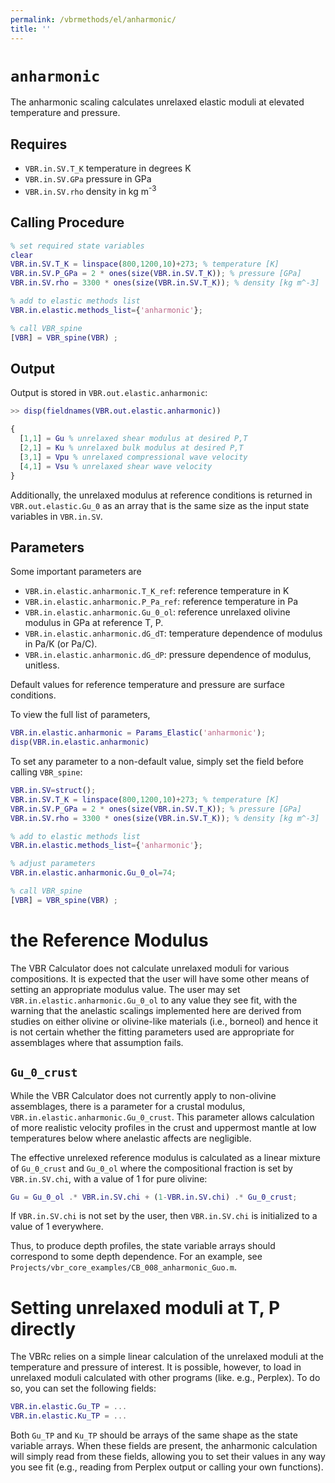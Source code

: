 ```yaml
---
permalink: /vbrmethods/el/anharmonic/
title: ''
---
```


# `anharmonic`

The anharmonic scaling calculates unrelaxed elastic moduli at elevated temperature and pressure.

## Requires

* `VBR.in.SV.T_K` temperature in degrees K
* `VBR.in.SV.GPa` pressure in GPa
* `VBR.in.SV.rho` density in kg m<sup>-3</sup>

## Calling Procedure

```matlab
% set required state variables
clear
VBR.in.SV.T_K = linspace(800,1200,10)+273; % temperature [K]
VBR.in.SV.P_GPa = 2 * ones(size(VBR.in.SV.T_K)); % pressure [GPa]
VBR.in.SV.rho = 3300 * ones(size(VBR.in.SV.T_K)); % density [kg m^-3]

% add to elastic methods list
VBR.in.elastic.methods_list={'anharmonic'};

% call VBR_spine
[VBR] = VBR_spine(VBR) ;
```

## Output  

Output is stored in `VBR.out.elastic.anharmonic`:

```matlab
>> disp(fieldnames(VBR.out.elastic.anharmonic))

{
  [1,1] = Gu % unrelaxed shear modulus at desired P,T
  [2,1] = Ku % unrelaxed bulk modulus at desired P,T
  [3,1] = Vpu % unrelaxed compressional wave velocity
  [4,1] = Vsu % unrelaxed shear wave velocity
}
```

Additionally, the unrelaxed modulus at reference conditions is returned in `VBR.out.elastic.Gu_0` as an array that is the same size as the input state variables in `VBR.in.SV`.

## Parameters

Some important parameters are
* `VBR.in.elastic.anharmonic.T_K_ref`: reference temperature in K
* `VBR.in.elastic.anharmonic.P_Pa_ref`: reference temperature in Pa
* `VBR.in.elastic.anharmonic.Gu_0_ol`: reference unrelaxed olivine modulus in GPa at reference T, P.
* `VBR.in.elastic.anharmonic.dG_dT`: temperature dependence of modulus in Pa/K (or Pa/C).
* `VBR.in.elastic.anharmonic.dG_dP`: pressure dependence of modulus, unitless.

Default values for reference temperature and pressure are surface conditions.

To view the full list of parameters,
```matlab
VBR.in.elastic.anharmonic = Params_Elastic('anharmonic');
disp(VBR.in.elastic.anharmonic)
```

To set any parameter to a non-default value, simply set the field before calling `VBR_spine`:

```matlab
VBR.in.SV=struct();
VBR.in.SV.T_K = linspace(800,1200,10)+273; % temperature [K]
VBR.in.SV.P_GPa = 2 * ones(size(VBR.in.SV.T_K)); % pressure [GPa]
VBR.in.SV.rho = 3300 * ones(size(VBR.in.SV.T_K)); % density [kg m^-3]

% add to elastic methods list
VBR.in.elastic.methods_list={'anharmonic'};

% adjust parameters
VBR.in.elastic.anharmonic.Gu_0_ol=74;

% call VBR_spine
[VBR] = VBR_spine(VBR) ;
```

# the Reference Modulus

The VBR Calculator does not calculate unrelaxed moduli for various compositions. It is expected that the user will have some other means of setting an appropriate modulus value. The user may set `VBR.in.elastic.anharmonic.Gu_0_ol` to any value they see fit, with the warning that the anelastic scalings implemented here are derived from studies on either olivine or olivine-like materials (i.e., borneol) and hence it is not certain whether the fitting parameters used are appropriate for assemblages where that assumption fails.

## `Gu_0_crust`
While the VBR Calculator does not currently apply to non-olivine assemblages, there is a parameter for a crustal modulus, `VBR.in.elastic.anharmonic.Gu_0_crust`. This parameter allows calculation of more realistic velocity profiles in the crust and uppermost mantle at low temperatures below where anelastic affects are negligible.

The effective unrelexed reference modulus is calculated as a linear mixture of `Gu_0_crust` and `Gu_0_ol` where the compositional fraction is set by `VBR.in.SV.chi`, with a value of 1 for pure olivine:

```matlab
Gu = Gu_0_ol .* VBR.in.SV.chi + (1-VBR.in.SV.chi) .* Gu_0_crust;
```

If `VBR.in.SV.chi` is not set by the user, then  `VBR.in.SV.chi` is initialized to a value of 1 everywhere.

Thus, to produce depth profiles, the state variable arrays should correspond to some depth dependence. For an example, see `Projects/vbr_core_examples/CB_008_anharmonic_Guo.m`.

# Setting unrelaxed moduli at T, P directly

The VBRc relies on a simple linear calculation of the unrelaxed moduli at the
temperature and pressure of interest. It is possible, however, to load in
unrelaxed moduli calculated with other programs (like. e.g., Perplex). To do so,
you can set the following fields:

```matlab
VBR.in.elastic.Gu_TP = ...
VBR.in.elastic.Ku_TP = ...
```

Both `Gu_TP` and `Ku_TP` should be arrays of the same shape as the state variable
arrays. When these fields are present, the anharmonic calculation will simply read
from these fields, allowing you to set their values in any way you see fit (e.g.,
reading from Perplex output or calling your own functions).
